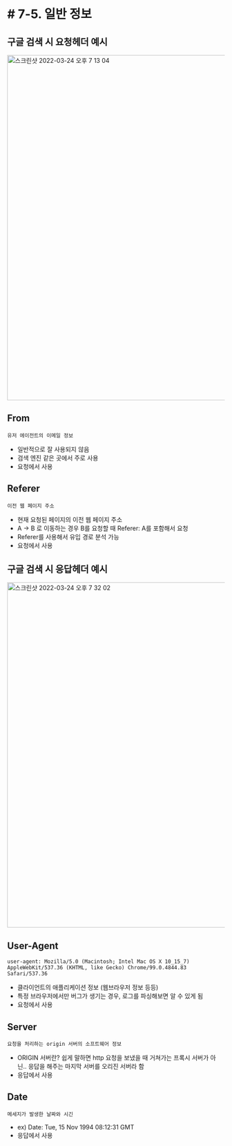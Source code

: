 # # 7-5. 일반 정보

## 구글 검색 시 요청헤더 예시
<img width="800" alt="스크린샷 2022-03-24 오후 7 13 04" src="https://user-images.githubusercontent.com/97823928/159893950-aa9ed4a2-48ea-43fc-9b4d-482afd51ae71.png">

## From
```유저 에이전트의 이메일 정보```

* 일반적으로 잘 사용되지 않음
* 검색 엔진 같은 곳에서 주로 사용
* 요청에서 사용

## Referer
```이전 웹 페이지 주소```

* 현재 요청된 페이지의 이전 웹 페이지 주소
* A → B 로 이동하는 경우 B를 요청할 때 Referer: A를 포함해서 요청
* Referer를 사용해서 유입 경로 분석 가능
* 요청에서 사용

## 구글 검색 시 응답헤더 예시
<img width="800" alt="스크린샷 2022-03-24 오후 7 32 02" src="https://user-images.githubusercontent.com/97823928/159897481-c7e451df-19e3-45f6-9158-84b1e4e4144c.png">

## User-Agent
```
user-agent: Mozilla/5.0 (Macintosh; Intel Mac OS X 10_15_7) AppleWebKit/537.36 (KHTML, like Gecko) Chrome/99.0.4844.83 Safari/537.36
```
* 클라이언트의 애플리케이션 정보 (웹브라우저 정보 등등)
* 특정 브라우저에서만 버그가 생기는 경우, 로그를 파싱해보면 알 수 있게 됨
* 요청에서 사용

## Server
```요청을 처리하는 origin 서버의 소프트웨어 정보```
* ORIGIN 서버란? 쉽게 말하면 http 요청을 보냈을 때 거쳐가는 프록시 서버가 아닌.. 응답을 해주는 마지막 서버를 오리진 서버라 함
* 응답에서 사용

## Date
```메세지가 발생한 날짜와 시긴```
* ex) Date: Tue, 15 Nov 1994 08:12:31 GMT 
* 응답에서 사용
